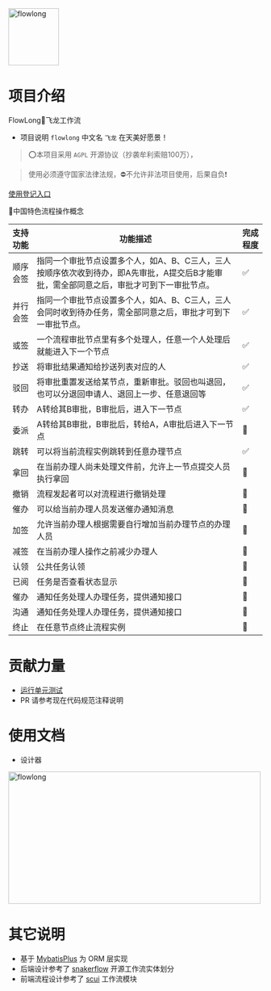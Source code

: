 
<img src="https://foruda.gitee.com/images/1693470775312764207/27440c57_12260.png" alt="flowlong" width="100px" height="113px">

# 项目介绍
FlowLong🐉飞龙工作流

- 项目说明  `flowlong` 中文名 `飞龙` 在天美好愿景！

> ⭕本项目采用 `AGPL` 开源协议（抄袭牟利索赔100万），

> 使用必须遵守国家法律法规，⛔不允许非法项目使用，后果自负❗

[使用登记入口](https://gitee.com/aizuda/flowlong/issues/I7XGP5)

🚩中国特色流程操作概念

| 支持功能 | 功能描述                                                                    | 完成程度 |
|------|-------------------------------------------------------------------------|------|
| 顺序会签 | 指同一个审批节点设置多个人，如A、B、C三人，三人按顺序依次收到待办，即A先审批，A提交后B才能审批，需全部同意之后，审批才可到下一审批节点。 | ✅    |
| 并行会签 | 指同一个审批节点设置多个人，如A、B、C三人，三人会同时收到待办任务，需全部同意之后，审批才可到下一审批节点。                 | ✅    |
| 或签   | 一个流程审批节点里有多个处理人，任意一个人处理后就能进入下一个节点                                       | ✅    |
| 抄送   | 将审批结果通知给抄送列表对应的人                                                        | ✅    |
| 驳回   | 将审批重置发送给某节点，重新审批。驳回也叫退回，也可以分退回申请人、退回上一步、任意退回等                           | ✅    |
| 转办   | A转给其B审批，B审批后，进入下一节点                                                     | ✅    |
| 委派   | A转给其B审批，B审批后，转给A，A审批后进入下一节点                                             | 🔘   |
| 跳转   | 可以将当前流程实例跳转到任意办理节点                                                      | ✅    |
| 拿回   | 在当前办理人尚未处理文件前，允许上一节点提交人员执行拿回                                            | 🔘   |
| 撤销   | 流程发起者可以对流程进行撤销处理                                                        | 🔘   |
| 催办   | 可以给当前办理人员发送催办通知消息                                                       | 🔘   |
| 加签   | 允许当前办理人根据需要自行增加当前办理节点的办理人员                                              | 🔘   |
| 减签   | 在当前办理人操作之前减少办理人                                                         | 🔘   |
| 认领   | 公共任务认领                                                                  | 🔘   |
| 已阅   | 任务是否查看状态显示                                                              | 🔘   |
| 催办   | 通知任务处理人办理任务，提供通知接口                                                      | 🔘   |
| 沟通   | 通知任务处理人办理任务，提供通知接口                                                      | 🔘   |
| 终止   | 在任意节点终止流程实例                                                             | 🔘   |


# 贡献力量

- [运行单元测试](https://gitee.com/aizuda/flowlong/wikis/%E8%BF%90%E8%A1%8C%E5%8D%95%E5%85%83%E6%B5%8B%E8%AF%95)
- PR 请参考现在代码规范注释说明

# 使用文档

- 设计器

<img src="https://foruda.gitee.com/images/1683680723972384655/f957e75d_12260.png" alt="flowlong" width="500px" height="262px">

# 其它说明

- 基于 [MybatisPlus](https://baomidou.com) 为 ORM 层实现
- 后端设计参考了 [snakerflow](https://gitee.com/yuqs/snakerflow) 开源工作流实体划分
- 前端流程设计参考了 [scui](https://gitee.com/lolicode/scui) 工作流模块
